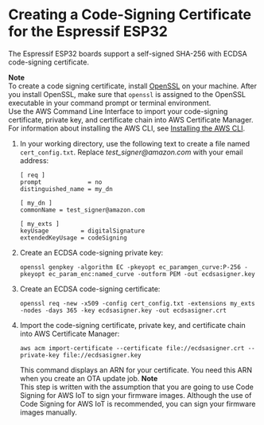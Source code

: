 # Creating a Code\-Signing Certificate for the Espressif ESP32<a name="ota-code-sign-cert-esp"></a>

The Espressif ESP32 boards support a self\-signed SHA\-256 with ECDSA code\-signing certificate\.

**Note**  
To create a code signing certificate, install [OpenSSL](https://www.openssl.org/) on your machine\. After you install OpenSSL, make sure that `openssl` is assigned to the OpenSSL executable in your command prompt or terminal environment\.  
Use the AWS Command Line Interface to import your code\-signing certificate, private key, and certificate chain into AWS Certificate Manager\. For information about installing the AWS CLI, see [Installing the AWS CLI](https://docs.aws.amazon.com/cli/latest/userguide/cli-chap-install.html)\.

1. In your working directory, use the following text to create a file named `cert_config.txt`\. Replace *test\_signer@amazon\.com* with your email address:

   ```
   [ req ]
   prompt             = no
   distinguished_name = my_dn
   					
   [ my_dn ]
   commonName = test_signer@amazon.com
   					
   [ my_exts ]
   keyUsage         = digitalSignature
   extendedKeyUsage = codeSigning
   ```

1. Create an ECDSA code\-signing private key:

   ```
   openssl genpkey -algorithm EC -pkeyopt ec_paramgen_curve:P-256 -pkeyopt ec_param_enc:named_curve -outform PEM -out ecdsasigner.key
   ```

1. Create an ECDSA code\-signing certificate:

   ```
   openssl req -new -x509 -config cert_config.txt -extensions my_exts -nodes -days 365 -key ecdsasigner.key -out ecdsasigner.crt
   ```

1. Import the code\-signing certificate, private key, and certificate chain into AWS Certificate Manager:

   ```
   aws acm import-certificate --certificate file://ecdsasigner.crt --private-key file://ecdsasigner.key
   ```

   This command displays an ARN for your certificate\. You need this ARN when you create an OTA update job\.
**Note**  
This step is written with the assumption that you are going to use Code Signing for AWS IoT to sign your firmware images\. Although the use of Code Signing for AWS IoT is recommended, you can sign your firmware images manually\.